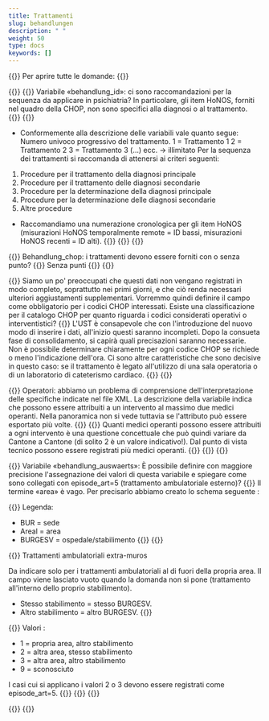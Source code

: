 ```yaml
---
title: Trattamenti
slug: behandlungen
description: " "
weight: 50
type: docs
keywords: []
---
```


{{<faqBlock>}}
Per aprire tutte le domande: {{<collapsibleGroupCommand groupId="behandlungen">}}

{{<numberedList>}}
{{<listItem>}}
Variabile «behandlung_id»: ci sono raccomandazioni per la sequenza da applicare in psichiatria? In particolare, gli item HoNOS, forniti nel quadro della CHOP, non sono specifici alla diagnosi o al trattamento.
{{<collapsibleBlock groupId="behandlungen">}}
{{<markdown>}}

- Conformemente alla descrizione delle variabili vale quanto segue:
Numero univoco progressivo del trattamento.
1 = Trattamento 1
2 = Trattamento 2
3 = Trattamento 3
(…) ecc. -> illimitato
Per la sequenza dei trattamenti si raccomanda di attenersi ai criteri seguenti:

1. Procedure per il trattamento della diagnosi principale
2. Procedure per il trattamento delle diagnosi secondarie
3. Procedure per la determinazione della diagnosi principale
4. Procedure per la determinazione delle diagnosi secondarie
5. Altre procedure

- Raccomandiamo una numerazione cronologica per gli item HoNOS (misurazioni HoNOS temporalmente remote = ID bassi, misurazioni HoNOS recenti = ID alti).
{{</markdown>}}
{{</collapsibleBlock>}}
{{</listItem>}}

{{<listItem>}}
Behandlung_chop: i trattamenti devono essere forniti con o senza punto?
{{<collapsibleBlock groupId="behandlungen">}}
Senza punti 
{{</collapsibleBlock>}}
{{</listItem>}}

{{<listItem>}}
Siamo un po' preoccupati che questi dati non vengano registrati in modo completo, soprattutto nei primi giorni, e che ciò renda necessari ulteriori aggiustamenti supplementari. Vorremmo quindi definire il campo come obbligatorio per i codici CHOP interessati. Esiste una classificazione per il catalogo CHOP per quanto riguarda i codici considerati operativi o interventistici?
{{<collapsibleBlock groupId="behandlungen">}}
L'UST è consapevole che con l'introduzione del nuovo modo di inserire i dati, all'inizio questi saranno incompleti. Dopo la consueta fase di consolidamento, si capirà quali precisazioni saranno necessarie. Non è possibile determinare chiaramente per ogni codice CHOP se richiede o meno l'indicazione dell'ora. Ci sono altre caratteristiche che sono decisive in questo caso: se il trattamento è legato all'utilizzo di una sala operatoria o di un laboratorio di cateterismo cardiaco.
{{</collapsibleBlock>}}
{{</listItem>}}

{{<listItem>}}
Operatori: abbiamo un problema di comprensione dell'interpretazione delle specifiche indicate nel file XML. La descrizione della variabile indica che possono essere attribuiti a un intervento al massimo due medici operanti. Nella panoramica non si vede tuttavia se l'attributo può essere esportato più volte.
{{<insertImage image="Image1.jpg" class="edge max-w-90">}}
{{<collapsibleBlock groupId="behandlungen">}}
Quanti medici operanti possono essere attribuiti a ogni intervento è una questione concettuale che può quindi variare da Cantone a Cantone (di solito 2 è un valore indicativo!). Dal punto di vista tecnico possono essere registrati più medici operanti.
{{<insertImage image="Image2.png" class="edge max-w-90">}}
{{</collapsibleBlock>}}
{{</listItem>}}

{{<listItem>}}
Variabile «behandlung_auswaerts»: È possibile definire con maggiore precisione l'assegnazione dei valori di questa variabile e spiegare come sono collegati con episode_art=5 (trattamento ambulatoriale esterno)?
{{<collapsibleBlock groupId="behandlungen">}}
Il termine «area» è vago. Per precisarlo abbiamo creato lo schema seguente :

{{<markdown>}}
  Legenda:  

- BUR = sede
- Areal = area  
- BURGESV = ospedale/stabilimento
{{</markdown>}}
{{<insertImage image="Bild1.jpg" class="edge max-w-90">}}

{{<markdown>}}
Trattamenti ambulatoriali extra-muros

Da indicare solo per i trattamenti ambulatoriali al di fuori della propria area. Il campo viene lasciato vuoto quando la domanda non si pone (trattamento all'interno dello proprio stabilimento).

- Stesso stabilimento = stesso BURGESV.
- Altro stabilimento = altro BURGESV.
{{</markdown>}}

{{<markdown>}}
Valori :

- 1 = propria area, altro stabilimento
- 2 = altra area, stesso stabilimento
- 3 = altra area, altro stabilimento
- 9 = sconosciuto

I casi cui si applicano i valori 2 o 3 devono essere registrati come episode_art=5.
{{</markdown>}}
{{</collapsibleBlock>}}
{{</listItem>}}

{{</numberedList>}}
{{</faqBlock>}}
